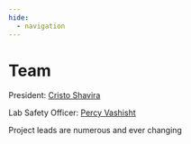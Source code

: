 ```yaml
---
hide:
  - navigation
---
```


# Team

President:
[Cristo Shavira](https://www.linkedin.com/in/cristo-chavira-51720b256)

Lab Safety Officer:
[Percy Vashisht](https://www.linkedin.com/in/prithvi-vashisht-053038187)

Project leads are numerous and ever changing
